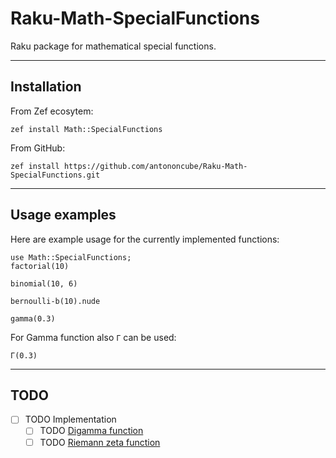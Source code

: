 # Raku-Math-SpecialFunctions

Raku package for mathematical special functions.

------

## Installation

From Zef ecosytem:

```
zef install Math::SpecialFunctions
```

From GitHub:

```
zef install https://github.com/antononcube/Raku-Math-SpecialFunctions.git
```

------

## Usage examples

Here are example usage for the currently implemented functions:

```perl6
use Math::SpecialFunctions;
factorial(10)
```

```perl6
binomial(10, 6)
```

```perl6
bernoulli-b(10).nude
```

```perl6
gamma(0.3)
```

For Gamma function also `Γ` can be used:

```perl6
Γ(0.3)
```

-------

## TODO

- [ ] TODO Implementation
  - [ ] TODO [Digamma function](https://en.wikipedia.org/wiki/Digamma_function)
  - [ ] TODO [Riemann zeta function](https://en.wikipedia.org/wiki/Riemann_zeta_function)